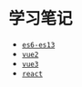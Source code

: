 # 学习笔记
* [`es6-es13`](https://githubfast.com/SHUN-YI/StudyNotes/blob/main/ES6-ES13/ES6-ES13_note.md)
* [`vue2`](https://githubfast.com/SHUN-YI/StudyNotes/blob/main/Vue2/VUE2_note.md)
* [`vue3`](https://githubfast.com/SHUN-YI/StudyNotes/blob/main/Vue3/VUE3_note.md)
* [`react`](https://githubfast.com/SHUN-YI/StudyNotes/blob/main/React/React_note.md)
  
